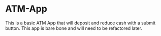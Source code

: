 # ATM-App

This is a basic ATM App that will deposit and reduce cash with a submit button. This app is bare bone and will need to be refactored later.
